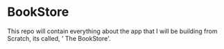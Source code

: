 # BookStore
This repo will contain everything about the app that I will be building from Scratch, its called, ' The BookStore'.
